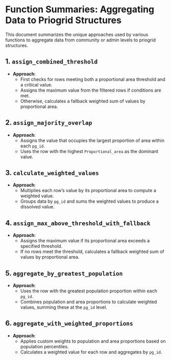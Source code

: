 # Function Summaries: Aggregating Data to Priogrid Structures

This document summarizes the unique approaches used by various functions to aggregate data from community or admin levels to priogrid structures.

## 1. `assign_combined_threshold`
- **Approach**:
  - First checks for rows meeting both a proportional area threshold and a critical value.
  - Assigns the maximum value from the filtered rows if conditions are met.
  - Otherwise, calculates a fallback weighted sum of values by proportional area.

## 2. `assign_majority_overlap`
- **Approach**:
  - Assigns the value that occupies the largest proportion of area within each `pg_id`.
  - Uses the row with the highest `Proportional_area` as the dominant value.

## 3. `calculate_weighted_values`
- **Approach**:
  - Multiplies each row’s value by its proportional area to compute a weighted value.
  - Groups data by `pg_id` and sums the weighted values to produce a dissolved value.

## 4. `assign_max_above_threshold_with_fallback`
- **Approach**:
  - Assigns the maximum value if its proportional area exceeds a specified threshold.
  - If no rows meet the threshold, calculates a fallback weighted sum of values by proportional area.

## 5. `aggregate_by_greatest_population`
- **Approach**:
  - Uses the row with the greatest population proportion within each `pg_id`.
  - Combines population and area proportions to calculate weighted values, summing these at the `pg_id` level.

## 6. `aggregate_with_weighted_proportions`
- **Approach**:
  - Applies custom weights to population and area proportions based on population percentiles.
  - Calculates a weighted value for each row and aggregates by `pg_id`.

